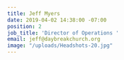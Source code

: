 ```yaml
---
title: Jeff Myers
date: 2019-04-02 14:38:00 -07:00
position: 2
job_title: 'Director of Operations '
email: jeff@daybreakchurch.org
image: "/uploads/Headshots-20.jpg"
---
```


